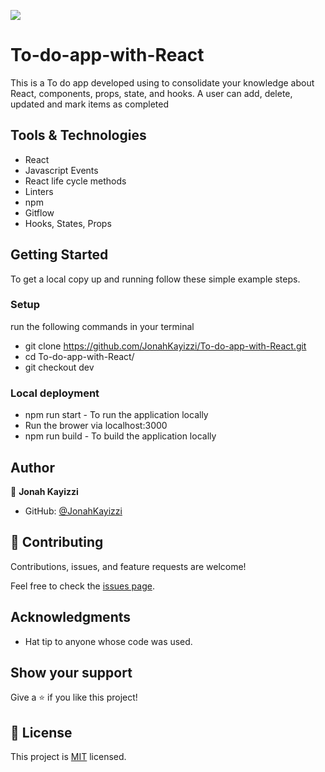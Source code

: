 ![](https://img.shields.io/badge/Microverse-blueviolet)

# To-do-app-with-React
This is a To do app developed using to consolidate your knowledge about React, components, props, state, and hooks. A user can add, delete, updated and  mark items as completed 

## Tools & Technologies

- React
- Javascript Events
- React life cycle methods
- Linters
- npm
- Gitflow
- Hooks, States, Props


## Getting Started

To get a local copy up and running follow these simple example steps.

### Setup

run the following commands in your terminal

- git clone https://github.com/JonahKayizzi/To-do-app-with-React.git
- cd To-do-app-with-React/
- git checkout dev

### Local deployment

- npm run start - To run the application locally
- Run the brower via localhost:3000
- npm run build - To build the application locally

## Author

👤 **Jonah Kayizzi**

- GitHub: [@JonahKayizzi](https://github.com/JonahKayizzi)

## 🤝 Contributing

Contributions, issues, and feature requests are welcome!

Feel free to check the [issues page](https://github.com/JonahKayizzi/To-do-app-with-React/issues).

## Acknowledgments

- Hat tip to anyone whose code was used. 

## Show your support

Give a ⭐️ if you like this project!

## 📝 License

This project is [MIT](./LICENSE) licensed.


